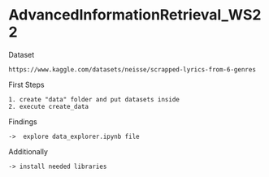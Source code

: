 # AdvancedInformationRetrieval_WS22
Dataset
```
https://www.kaggle.com/datasets/neisse/scrapped-lyrics-from-6-genres
```
First Steps
```
1. create "data" folder and put datasets inside
2. execute create_data 
```
Findings
```
->  explore data_explorer.ipynb file
```
Additionally
```
-> install needed libraries
```